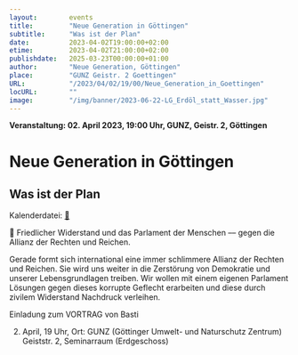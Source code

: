 ```yaml
---
layout:        events
title:         "Neue Generation in Göttingen"
subtitle:      "Was ist der Plan"
date:          2023-04-02T19:00:00+02:00
etime:         2023-04-02T21:00:00+02:00
publishdate:   2025-03-23T00:00:00+01:00
author:        "Neue Generation, Göttingen"
place:         "GUNZ Geistr. 2 Goettingen"
URL:           "/2023/04/02/19/00/Neue_Generation_in_Goettingen"
locURL:        ""
image:         "/img/banner/2023-06-22-LG_Erdöl_statt_Wasser.jpg"
---
```


**Veranstaltung: 02. April 2023, 19:00 Uhr, GUNZ, Geistr. 2, Göttingen**

Neue Generation in Göttingen
===========

Was ist der Plan
-----------


Kalenderdatei: [📆](/ics/2023-04-02_19-00_neue_generation_in_goettingen.ics)

🧡 Friedlicher Widerstand und das Parlament der Menschen –– gegen die Allianz der Rechten und Reichen.

Gerade formt sich international eine immer schlimmere Allianz der Rechten und Reichen. Sie wird uns weiter in die Zerstörung von Demokratie und unserer Lebensgrundlagen treiben. 
Wir wollen mit einem eigenen Parlament Lösungen gegen dieses korrupte Geflecht erarbeiten und diese durch zivilem Widerstand Nachdruck verleihen. 

Einladung zum VORTRAG von Basti

2. April, 19 Uhr, Ort: GUNZ (Göttinger Umwelt- und Naturschutz Zentrum) Geiststr. 2, Seminarraum (Erdgeschoss)

